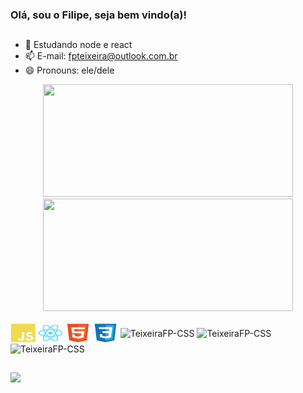 ### Olá, sou o Filipe, seja bem vindo(a)!
##
- 🌱 Estudando node e react
- 📫 E-mail: fpteixeira@outlook.com.br
- 😄 Pronouns: ele/dele

<div align="center">
  <img height="180em" width="400" src="https://github-readme-stats.vercel.app/api?username=TeixeiraFP&show_icons=true&theme=merko&include_all_commits=true&count_private=true"/>
  <img height="180em" width="400" src="https://github-readme-stats.vercel.app/api/top-langs/?username=TeixeiraFP&layout=compact&langs_count=7&theme=merko"/>
</div>


<div style="display: inline_block"><br>
  <img align="center" alt="TeixeiraFP-Js" height="30" width="40" src="https://raw.githubusercontent.com/devicons/devicon/master/icons/javascript/javascript-plain.svg">
  <img align="center" alt="TeixeiraFP-React" height="30" width="40" src="https://raw.githubusercontent.com/devicons/devicon/master/icons/react/react-original.svg">
  <img align="center" alt="TeixeiraFP-HTML" height="30" width="40" src="https://raw.githubusercontent.com/devicons/devicon/master/icons/html5/html5-original.svg">
  <img align="center" alt="TeixeiraFP-CSS" height="30" width="40" src="https://raw.githubusercontent.com/devicons/devicon/master/icons/css3/css3-original.svg">
  <img align="center" alt="TeixeiraFP-CSS" height="30" width="40" src="https://cdn.jsdelivr.net/gh/devicons/devicon/icons/nodejs/nodejs-original.svg" >
  <img align="center" alt="TeixeiraFP-CSS" height="30" width="40" src="https://cdn.jsdelivr.net/gh/devicons/devicon/icons/mongodb/mongodb-original.svg" >
   <img align="center" alt="TeixeiraFP-CSS" height="30" width="40"   src="https://cdn.jsdelivr.net/gh/devicons/devicon/icons/mysql/mysql-original.svg" >
</div>

##

<div> 
  <a href="https://www.linkedin.com/in/teixeirapfilipe/" target="_blank"><img src="https://img.shields.io/badge/-LinkedIn-%230077B5?style=for-the-badge&logo=linkedin&logoColor=white" target="_blank"></a> 
 
</div>
